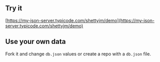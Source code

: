 ## Try it

[https://my-json-server.typicode.com/shettyjm/demo](https://my-json-server.typicode.com/shettyjm/demo)

## Use your own data

Fork it and change `db.json` values or create a repo with a `db.json` file.

